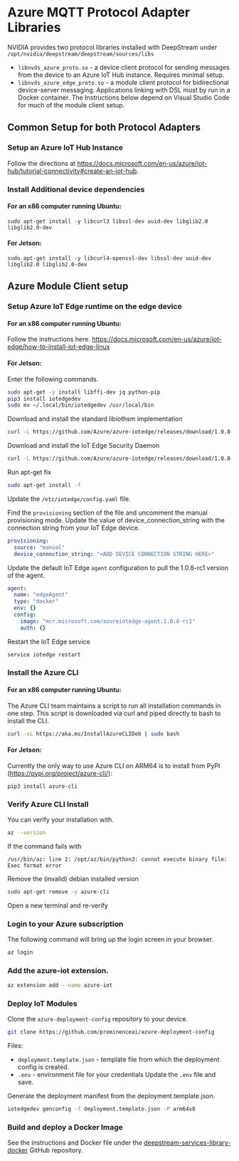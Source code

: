 # Azure MQTT Protocol Adapter Libraries
NVIDIA provides two protocol libraries installed with DeepStream under `/opt/nvidia/deepstream/deepstream/sources/libs`
* `libnvds_azure_proto.so` - a device client protocol for sending messages from the device to an Azure IoT Hub instance. Requires minimal setup.
* `libnvds_azure_edge_proto.so` - a module client protocol for bidirectional device-server messaging. Applications linking with DSL must by run in a Docker container. The Instructions below depend on Visual Studio Code for much of the module client setup.

## Common Setup for both Protocol Adapters
### Setup an Azure IoT Hub Instance
Follow the directions at https://docs.microsoft.com/en-us/azure/iot-hub/tutorial-connectivity#create-an-iot-hub.

### Install Additional device dependencies
#### For an x86 computer running Ubuntu:
```
sudo apt-get install -y libcurl3 libssl-dev uuid-dev libglib2.0 libglib2.0-dev
```
#### For Jetson:
```
sudo apt-get install -y libcurl4-openssl-dev libssl-dev uuid-dev libglib2.0 libglib2.0-dev
```

## Azure Module Client setup
### Setup Azure IoT Edge runtime on the edge device
#### For an x86 computer running Ubuntu:
Follow the instructions here. https://docs.microsoft.com/en-us/azure/iot-edge/how-to-install-iot-edge-linux

#### For Jetson:
Enter the following commands.
```bash
sudo apt-get -y install libffi-dev jq python-pip
pip3 install iotedgedev
sudo mv ~/.local/bin/iotedgedev /usr/local/bin
```
Download and install the standard libiothsm implementation
```bash
curl -L https://github.com/Azure/azure-iotedge/releases/download/1.0.8-rc1/libiothsm-std_1.0.8.rc1-1_arm64.deb -o libiothsm-std.deb && sudo dpkg -i ./libiothsm-std.deb
```
Download and install the IoT Edge Security Daemon
```bash
curl -L https://github.com/Azure/azure-iotedge/releases/download/1.0.8-rc1/iotedge_1.0.8.rc1-1_arm64.deb -o iotedge.deb && sudo dpkg -i ./iotedge.deb
```
Run apt-get fix
```bash
sudo apt-get install -f
```

Update the `/etc/iotedge/config.yaml` file.

Find the `provisioning` section of the file and uncomment the manual provisioning mode. Update the value of device_connection_string with the connection string from your IoT Edge device.
```yaml
provisioning:
  source: "manual"
  device_connection_string: "<ADD DEVICE CONNECTION STRING HERE>"
```
Update the default IoT Edge `agent` configuration to pull the 1.0.8-rc1 version of the agent.
```yaml
agent:
  name: "edgeAgent"
  type: "docker"
  env: {}
  config:
    image: "mcr.microsoft.com/azureiotedge-agent:1.0.8-rc1"
    auth: {}
```

Restart the IoT Edge service
```bash
service iotedge restart
```

### Install the Azure CLI
#### For an x86 computer running Ubuntu:
The Azure CLI team maintains a script to run all installation commands in one step. This script is downloaded via curl and piped directly to bash to install the CLI.
```bash
curl -sL https://aka.ms/InstallAzureCLIDeb | sudo bash
```

#### For Jetson:
Currently the only way to use Azure CLI on ARM64 is to install from PyPI (https://pypi.org/project/azure-cli/):
```
pip3 install azure-cli
```

### Verify Azure CLI Install
You can verify your installation with.
```bash
az --version
```

If the command fails with 
```
/usr/bin/az: line 2: /opt/az/bin/python3: cannot execute binary file: Exec format error

```

Remove the (invalid) debian installed version
```bash
sudo apt-get remove -y azure-cli
```
Open a new terminal and re-verify

### Login to your Azure subscription
The following command will bring up the login screen in your browser.
```bash
az login
```

### Add the azure-iot extension.
``` bash
az extension add --name azure-iot
```

### Deploy IoT Modules
Clone the `azure-deployment-config` repository to your device.
```bash
git clone https://github.com/prominenceai/azure-deployment-config
```
Files:
* `deployment.template.json` - template file from which the deployment config is created.
* `.env` - environment file for your credentials
Update the `.env` file and save.

Generate the deployment manifest from the deployment.template.json.
```bash
iotedgedev genconfig -f deployment.template.json -P arm64v8
```

### Build and deploy a Docker Image
See the instructions and Docker file under the [deepstream-services-library-docker](https://github.com/prominenceai/deepstream-services-library-docker) GitHub repository.


